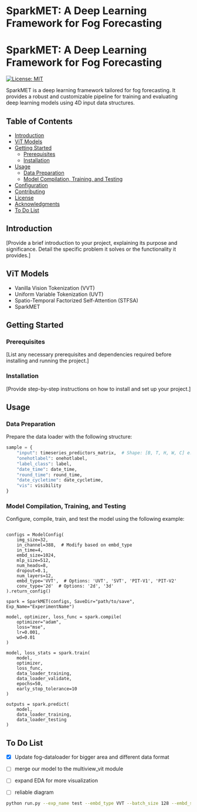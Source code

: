 # SparkMET: A Deep Learning Framework for Fog Forecasting
# SparkMET: A Deep Learning Framework for Fog Forecasting

[![License: MIT](https://img.shields.io/badge/license-MIT-blue.svg)](LICENSE)

SparkMET is a deep learning framework tailored for fog forecasting. It provides a robust and customizable pipeline for training and evaluating deep learning models using 4D input data structures.

## Table of Contents
- [Introduction](#introduction)
- [ViT Models](#vit-models)
- [Getting Started](#getting-started)
  - [Prerequisites](#prerequisites)
  - [Installation](#installation)
- [Usage](#usage)
  - [Data Preparation](#data-preparation)
  - [Model Compilation, Training, and Testing](#model-compilation-training-and-testing)
- [Configuration](#configuration)
- [Contributing](#contributing)
- [License](#license)
- [Acknowledgments](#acknowledgments)
- [To Do List](#to-do-list)

## Introduction
[Provide a brief introduction to your project, explaining its purpose and significance. Detail the specific problem it solves or the functionality it provides.]

## ViT Models
- Vanilla Vision Tokenization (VVT)
- Uniform Variable Tokenization (UVT)
- Spatio-Temporal Factorized Self-Attention (STFSA)
- SparkMET

## Getting Started

### Prerequisites
[List any necessary prerequisites and dependencies required before installing and running the project.]

### Installation
[Provide step-by-step instructions on how to install and set up your project.]

## Usage

### Data Preparation
Prepare the data loader with the following structure:

```python
sample = {
    "input": timeseries_predictors_matrix,  # Shape: [B, T, H, W, C] e.g., [32, 4, 32, 32, 96]
    "onehotlabel": onehotlabel,
    "label_class": label,
    "date_time": date_time,
    "round_time": round_time,
    "date_cycletime": date_cycletime,
    "vis": visibility
}
```

### Model Compilation, Training, and Testing
Configure, compile, train, and test the model using the following example:

```from SparkMet import SparkMET, ModelConfig

configs = ModelConfig(
    img_size=32,
    in_channel=388,  # Modify based on embd_type
    in_time=4,
    embd_size=1024,
    mlp_size=512,
    num_heads=8,
    dropout=0.1,
    num_layers=12,
    embd_type='VVT',  # Options: 'UVT', 'SVT', 'PIT-V1', 'PIT-V2'
    conv_type='2d'  # Options: '2d', '3d'
).return_config()

spark = SparkMET(configs, SaveDir="path/to/save", Exp_Name="ExperimentName")

model, optimizer, loss_func = spark.compile(
    optimizer="adam",
    loss="mse",
    lr=0.001,
    wd=0.01
)

model, loss_stats = spark.train(
    model,
    optimizer,
    loss_func,
    data_loader_training,
    data_loader_validate,
    epochs=50,
    early_stop_tolerance=10
)

outputs = spark.predict(
    model,
    data_loader_training,
    data_loader_testing
)
```

## To Do List
- [x] Update fog-dataloader for bigger area and different data format
- [ ] merge our model to the multiview_vit module
- [ ] expand EDA for more visualization 
- [ ] reliable diagram 
 

```bash
python run.py --exp_name test --embd_type VVT --batch_size 128 --embd_size 1024 --num_heads 8 --num_layers 8 --lr 0.001 --wd 0.01 --epochs 2








